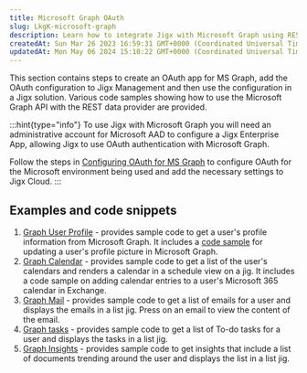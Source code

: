 ```yaml
---
title: Microsoft Graph OAuth
slug: LkgK-microsoft-graph
description: Learn how to integrate Jigx with Microsoft Graph using REST API. This comprehensive guide covers essential code samples and step-by-step instructions for authentication, including setting up an administrative account for Microsoft AAD and configuring Jigx
createdAt: Sun Mar 26 2023 16:59:31 GMT+0000 (Coordinated Universal Time)
updatedAt: Mon May 06 2024 15:10:22 GMT+0000 (Coordinated Universal Time)
---
```


This section contains steps to create an OAuth app for MS Graph, add the OAuth configuration to Jigx Management and then use the configuration in a Jigx solution.  Various code samples showing how to use the Microsoft Graph API with the REST data provider are provided.

:::hint{type="info"}
To use Jigx with Microsoft Graph you will need an administrative account for Microsoft AAD to configure a Jigx Enterprise App, allowing Jigx to use OAuth authentication with Microsoft Graph.

Follow the steps in [Configuring OAuth for MS Graph](<./Microsoft Graph OAuth/Configuring OAuth for MS Graph.md>) to configure OAuth for the Microsoft environment being used and add the necessary settings to Jigx Cloud.
:::

## Examples and code snippets

1. [Graph User Profile]() - provides sample code to get a user's profile information from Microsoft Graph. It includes a [code sample]() for updating a user's profile picture in Microsoft Graph.&#x20;
2. [Graph Calendar]() - provides sample code to get a list of the user's calendars and renders a calendar in a schedule view on a jig. It includes a code sample on adding calendar entries to a user's Microsoft 365 calendar in Exchange.&#x20;
3. [Graph Mail]() - provides sample code to get a list of emails for a user and displays the emails in a list jig. Press on an email to view the content of the email.&#x20;
4. [Graph tasks]() - provides sample code to get a list of To-do tasks for a user and displays the tasks in a list jig.
5. [Graph Insights]() - provides sample code to get insights that include a list of documents trending around the user and displays the list in a list jig.

